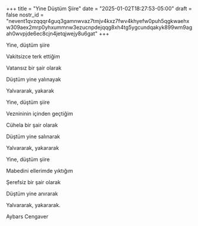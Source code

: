 +++
title = "Yine Düştüm Şiire"
date = "2025-01-02T18:27:53-05:00"
draft = false
nostr_id = "nevent1qvzqqqr4guq3gamnwvaz7tmjv4kxz7fwv4khyefw0puh5qgkwaehxw309aex2mrp0yhxummnw3ezucnpdejqqg8xh4tg5ygcundqakyk899wm9agah0wvpjde6ec8cjn4jetqjwejy8u6gat"
+++

Yine, düştüm şiire

Vakitsizce terk ettiğim

Vatansız bir şair olarak

Düştüm yine yalınayak

Yalvararak, yakarak
<!--more-->

Yine, düştüm şiire

Veznininin içinden geçtiğim

Cühela bir şair olarak

Düştüm yine salınarak

Yalvararak, yakararak


Yine, düştüm şiire

Mabedini ellerimde yıktığım

Şerefsiz bir şair olarak

Düştüm yine anırarak

Yalvararak, yakararak.


Aybars Cengaver
